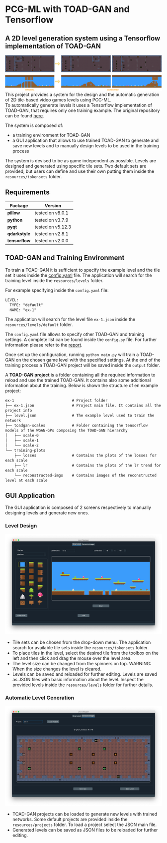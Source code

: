 # PCG-ML with TOAD-GAN and Tensorflow 
## A 2D level generation system using a Tensorflow implementation of TOAD-GAN
![System presentation and examples](resources/imgs/presentation.png)
This project provides a system for the design and the automatic generation of 2D tile-based video games levels using PCG-ML.  
To automatically generate levels it uses a Tensorflow implementation of TOAD-GAN, that requires only one training example.
The original repository can be found [here](https://github.com/Mawiszus/TOAD-GAN).  

The system is composed of:
- a training environment for TOAD-GAN
- a GUI application that allows to use trained TOAD-GAN to generate and save new levels and to manually design levels
to be used in the training process

The system is devised to be as game independent as possible. Levels are designed and generated using specific tile sets.
Two default sets are provided, but users can define and use their own putting them inside the `resources/tokensets` folder.

## Requirements
| Package | Version |
| ------- | ------- |
| **pillow** | tested on v8.0.1 |
| **python** | tested on v3.7.9 | 
| **pyqt** | tested on v5.12.3 |
| **qdarkstyle** | tested on v2.8.1 |
| **tensorflow** | tested on v2.0.0 |

## TOAD-GAN and Training Environment
To train a TOAD-GAN it is sufficient to specify the example level and the tile set it uses inside the [config.yaml](config.yaml) file.
The application will search for the training level inside the `resources/levels` folder. 

For example
specifying inside the `config.yaml` file:
```
LEVEL:
  TYPE: "default"
  NAME: "ex-1"
```
The application will search for the level file `ex-1.json` inside the `resources/levels/default` folder.

The `config.yaml` file allows to specify other TOAD-GAN and training settings. A complete list can be found inside the
`config.py` file. For further information please refer to the [report](report.pdf).

Once set up the configuration, running `python main.py` will train a TOAD-GAN on the chosen game level with the specified
settings.
At the end of the training process a TOAD-GAN project will be saved inside the `output` folder.

A __TOAD-GAN project__ is a
folder containing all the required information to reload and use the trained TOAD-GAN. It contains also some additional 
information about the training. Below is shown the structure of en example project:

```
ex-1                          # Project folder
├── ex-1.json                 # Project main file. It contains all the project info
├── level.json                # The example level used to train the network
├── toadgan-scales            # Folder containing the tensorflow models of the WGAN-GPs composing the TOAD-GAN hierarchy
│   ├── scale-0
│   ├── scale-1
│   └── scale-2 
└── training-plots            
    ├── losses                # Contains the plots of the losses for each scale
    ├── lr                    # Contains the plots of the lr trend for each scale
    └── reconstructed-imgs    # Contains images of the reconstructed level at each scale
```

## GUI Application
The GUI application is composed of 2 screens respectively to manually designing levels and generate new ones.

### Level Design
![GUI Screen 1](resources/imgs/gui-1.png)
- Tile sets can be chosen from the drop-down menu. The application search for available tile sets inside the `resources/tokensets` folder.
- To place tiles in the level, select the desired tile from the toolbox on the left and then click and drag the mouse over
the level area.
- The level size can be changed from the spinners on top. WARNING: When the size changes the level is cleared.
- Levels can be saved and reloaded for further editing. Levels are saved as JSON files with basic information about the 
level. Inspect the provided levels inside the `resources/levels` folder for further details.

### Automatic Level Generation
![GUI Screen 2](resources/imgs/gui-2.png)
- TOAD-GAN projects can be loaded to generate new levels with trained networks. Some default projects are provided inside
  the `resources/projects` folder. To load a project select the JSON main file.
- Generated levels can be saved as JSON files to be reloaded for further editing.